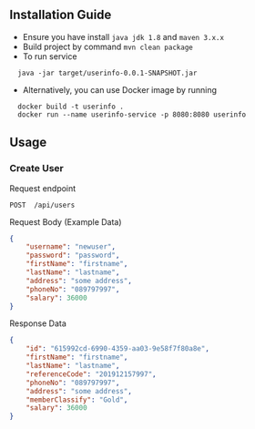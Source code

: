 ## Installation Guide
* Ensure you have install ``` java jdk 1.8 ``` and ``` maven 3.x.x ```
* Build project by command ``` mvn clean package ```
* To run service
```
  java -jar target/userinfo-0.0.1-SNAPSHOT.jar
```
* Alternatively, you can use Docker image by running
```
  docker build -t userinfo .
  docker run --name userinfo-service -p 8080:8080 userinfo
```

## Usage

### Create User
Request endpoint
```
POST  /api/users
```
Request Body (Example Data)
```json
{
	"username": "newuser",
	"password": "password",
	"firstName": "firstname",
	"lastName": "lastname",
	"address": "some address",
	"phoneNo": "089797997",
	"salary": 36000
}
```

Response Data
```json
{
    "id": "615992cd-6990-4359-aa03-9e58f7f80a8e",
    "firstName": "firstname",
    "lastName": "lastname",
    "referenceCode": "201912157997",
    "phoneNo": "089797997",
    "address": "some address",
    "memberClassify": "Gold",
    "salary": 36000
}
```
